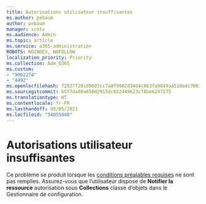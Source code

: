 ```yaml
---
title: Autorisations utilisateur insuffisantes
ms.author: pebaum
author: pebaum
manager: scotv
ms.audience: Admin
ms.topic: article
ms.service: o365-administration
ROBOTS: NOINDEX, NOFOLLOW
localization_priority: Priority
ms.collection: Adm_O365
ms.custom:
- "9002274"
- "4492"
ms.openlocfilehash: f2927f20cd0607cc7a8f9902d3464c863fa9849aa518edc7061bb2dcf81cc534
ms.sourcegitcommit: b5f7da89a650d2915dc652449623c78be6247175
ms.translationtype: HT
ms.contentlocale: fr-FR
ms.lasthandoff: 08/05/2021
ms.locfileid: "54055048"
---
```

# <a name="insufficient-user-permissions"></a>Autorisations utilisateur insuffisantes

Ce problème se produit lorsque les [conditions préalables requises](https://docs.microsoft.com/configmgr/tenant-attach/device-sync-actions#prerequisites) ne sont pas remplies. Assurez-vous que l’utilisateur dispose de **Notifier la ressource** autorisation sous **Collections** classe d’objets dans le Gestionnaire de configuration.
